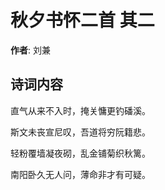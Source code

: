 # 秋夕书怀二首  其二

**作者**: 刘兼

## 诗词内容

直气从来不入时，掩关慵更钓磻溪。

斯文未丧宣尼叹，吾道将穷阮籍悲。

轻粉覆墙凝夜砌，乱金铺菊织秋篱。

南阳卧久无人问，薄命非才有可疑。


